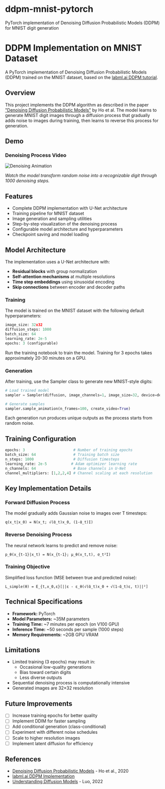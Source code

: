 # ddpm-mnist-pytorch
PyTorch implementation of Denoising Diffusion Probabilistic Models (DDPM) for MNIST digit generation

# DDPM Implementation on MNIST Dataset

A PyTorch implementation of Denoising Diffusion Probabilistic Models (DDPM) trained on the MNIST dataset, based on the [labml.ai DDPM tutorial](https://nn.labml.ai/diffusion/ddpm/index.html).

## Overview

This project implements the DDPM algorithm as described in the paper ["Denoising Diffusion Probabilistic Models"](https://arxiv.org/abs/2006.11239) by Ho et al. The model learns to generate MNIST digit images through a diffusion process that gradually adds noise to images during training, then learns to reverse this process for generation.

## Demo

### Denoising Process Video
![Denoising Animation](path/to/denoising_video.gif)

*Watch the model transform random noise into a recognizable digit through 1000 denoising steps.*

## Features

- Complete DDPM implementation with U-Net architecture
- Training pipeline for MNIST dataset
- Image generation and sampling utilities
- Step-by-step visualization of the denoising process
- Configurable model architecture and hyperparameters
- Checkpoint saving and model loading

## Model Architecture

The implementation uses a U-Net architecture with:
- **Residual blocks** with group normalization
- **Self-attention mechanisms** at multiple resolutions
- **Time step embeddings** using sinusoidal encoding
- **Skip connections** between encoder and decoder paths

### Training

The model is trained on the MNIST dataset with the following default hyperparameters:
```python
image_size: 32x32
diffusion_steps: 1000
batch_size: 64
learning_rate: 2e-5
epochs: 3 (configurable)
```

Run the training notebook to train the model. Training for 3 epochs takes approximately 20-30 minutes on a GPU.

### Generation

After training, use the Sampler class to generate new MNIST-style digits:
```python
# Load trained model
sampler = Sampler(diffusion, image_channels=1, image_size=32, device=device)

# Generate samples
sampler.sample_animation(n_frames=100, create_video=True)
```

Each generation run produces unique outputs as the process starts from random noise.

## Training Configuration
```python
epochs: 3                      # Number of training epochs
batch_size: 64                 # Training batch size
n_steps: 1000                  # Diffusion timesteps
learning_rate: 2e-5           # Adam optimizer learning rate
n_channels: 64                 # Base channels in U-Net
channel_multipliers: [1,2,2,4] # Channel scaling at each resolution
```

## Key Implementation Details

### Forward Diffusion Process
The model gradually adds Gaussian noise to images over T timesteps:
```
q(x_t|x_0) = N(x_t; √(ᾱ_t)x_0, (1-ᾱ_t)I)
```

### Reverse Denoising Process
The neural network learns to predict and remove noise:
```
p_θ(x_{t-1}|x_t) = N(x_{t-1}; μ_θ(x_t,t), σ_t²I)
```

### Training Objective
Simplified loss function (MSE between true and predicted noise):
```
L_simple(θ) = E_{t,x_0,ε}[||ε - ε_θ(√(ᾱ_t)x_0 + √(1-ᾱ_t)ε, t)||²]
```

## Technical Specifications

- **Framework:** PyTorch
- **Model Parameters:** ~35M parameters
- **Training Time:** ~7 minutes per epoch (on V100 GPU)
- **Inference Time:** ~50 seconds per sample (1000 steps)
- **Memory Requirements:** ~2GB GPU VRAM

## Limitations

- Limited training (3 epochs) may result in:
  - Occasional low-quality generations
  - Bias toward certain digits
  - Less diverse outputs
- Sequential denoising process is computationally intensive
- Generated images are 32×32 resolution

## Future Improvements

- [ ] Increase training epochs for better quality
- [ ] Implement DDIM for faster sampling
- [ ] Add conditional generation (class-conditional)
- [ ] Experiment with different noise schedules
- [ ] Scale to higher resolution images
- [ ] Implement latent diffusion for efficiency

## References

- [Denoising Diffusion Probabilistic Models](https://arxiv.org/abs/2006.11239) - Ho et al., 2020
- [labml.ai DDPM Implementation](https://nn.labml.ai/diffusion/ddpm/index.html)
- [Understanding Diffusion Models](https://arxiv.org/abs/2208.11970) - Luo, 2022

